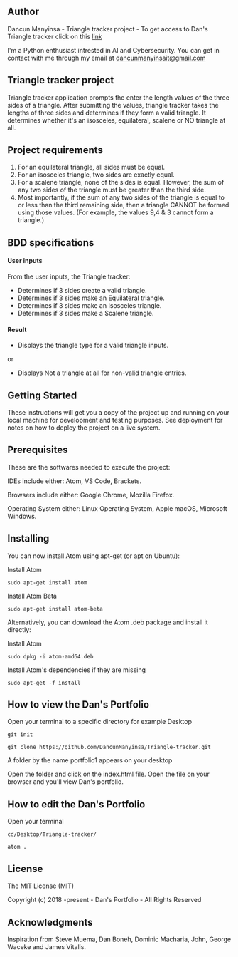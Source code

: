 ## Author

Dancun Manyinsa - Triangle tracker project - To get access to Dan's Triangle tracker click on this [link](https://dancunmanyinsa.github.io/Triangle-tracker/)

I'm a Python enthusiast intrested in AI and Cybersecurity. You can get in contact with me through my email at dancunmanyinsait@gmail.com

## Triangle tracker project
Triangle tracker application prompts the enter the length values of the three sides of a triangle.
After submitting the values, triangle tracker takes the lengths of three sides and determines if they form a valid triangle. It determines whether it's an isosceles, equilateral, scalene or NO triangle at all.

##  Project requirements
1. For an equilateral triangle, all sides must be equal.
2. For an isosceles triangle, two sides are exactly equal.
3. For a scalene triangle, none of the sides is equal. However, the sum of any two sides of the triangle must be greater than the third side.
4. Most importantly, if the sum of any two sides of the triangle is equal to or less than the third remaining side, then a triangle CANNOT be formed using those values. (For example, the values 9,4 & 3 cannot form a triangle.)

## BDD specifications
#### User inputs
From the user inputs, the Triangle tracker:
* Determines if 3 sides create a valid triangle.
* Determines if 3 sides make an Equilateral triangle.
* Determines if 3 sides make an Isosceles triangle. 
* Determines if 3 sides make a Scalene triangle. 
#### Result
* Displays the triangle type for a valid triangle inputs.

or

* Displays Not a triangle at all for non-valid triangle entries.

## Getting Started

These instructions will get you a copy of the project up and running on your local machine for development and testing purposes. See deployment for notes on how to deploy the project on a live system.

## Prerequisites

These are the softwares needed to execute the project: 

IDEs include either: Atom, VS Code, Brackets.

Browsers include either: Google Chrome, Mozilla Firefox.

Operating System either: Linux Operating System, Apple macOS, Microsoft Windows.

## Installing

You can now install Atom using apt-get (or apt on Ubuntu):

Install Atom

```sudo apt-get install atom```

Install Atom Beta

```sudo apt-get install atom-beta```

Alternatively, you can download the Atom .deb package and install it directly:

Install Atom

```sudo dpkg -i atom-amd64.deb```

Install Atom's dependencies if they are missing

```sudo apt-get -f install```

## How to view the Dan's Portfolio

Open your terminal to a specific directory for example Desktop

```git init```

```git clone https://github.com/DancunManyinsa/Triangle-tracker.git```

A folder by the name portfolio1 appears on your desktop

Open the folder and click on the index.html file. Open the file on your browser and you'll view Dan's portfolio.

## How to edit the Dan's Portfolio

Open your terminal

```cd/Desktop/Triangle-tracker/```

```atom .```

## License

The MIT License (MIT)

Copyright (c) 2018 -present - Dan's Portfolio - All Rights Reserved

## Acknowledgments

Inspiration from Steve Muema, Dan Boneh, Dominic Macharia, John, George Waceke and James Vitalis.
